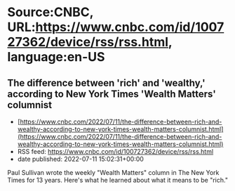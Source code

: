 # Source:CNBC, URL:https://www.cnbc.com/id/100727362/device/rss/rss.html, language:en-US

## The difference between 'rich' and 'wealthy,' according to New York Times 'Wealth Matters' columnist
 - [https://www.cnbc.com/2022/07/11/the-difference-between-rich-and-wealthy-according-to-new-york-times-wealth-matters-columnist.html](https://www.cnbc.com/2022/07/11/the-difference-between-rich-and-wealthy-according-to-new-york-times-wealth-matters-columnist.html)
 - RSS feed: https://www.cnbc.com/id/100727362/device/rss/rss.html
 - date published: 2022-07-11 15:02:31+00:00

Paul Sullivan wrote the weekly "Wealth Matters" column in The New York Times for 13 years. Here's what he learned about what it means to be "rich."

